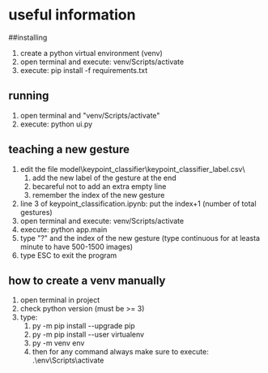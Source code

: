 # useful information

##installing
1. create a python virtual environment (venv)
2. open terminal and execute: venv/Scripts/activate
3. execute: pip install -f requirements.txt

## running
1. open terminal and "venv/Scripts/activate"
2. execute: python ui.py

## teaching a new gesture
1. edit the file model\keypoint_classifier\keypoint_classifier_label.csv\
   1. add the new label of the gesture at the end
   2. becareful not to add an extra empty line
   3. remember the index of the new gesture 
2. line 3 of keypoint_classification.ipynb: put the index+1 (number of total gestures)
3. open terminal and execute: venv/Scripts/activate
4. execute: python app.main
5. type "?" and the index of the new gesture (type continuous for at leasta minute to have 500-1500 images)
6. type ESC to exit the program

## how to create a venv manually
1. open terminal in project
2. check python version (must be >= 3)
3. type:
   1. py -m pip install --upgrade pip
   2. py -m pip install --user virtualenv
   3. py -m venv env
   4. then for any command always make sure to execute: .\env\Scripts\activate